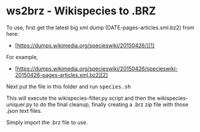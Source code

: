 # ws2brz - Wikispecies to .BRZ

To use, first get the latest big xml dump (DATE-pages-articles.xml.bz2) from here:

- [https://dumps.wikimedia.org/specieswiki/20150426/][1]

For example,

- [https://dumps.wikimedia.org/specieswiki/20150426/specieswiki-20150426-pages-articles.xml.bz2][2]

Next put the file in this folder and run <tt>species.sh</tt>

This will execute the wikispecies-filter.py script and then the wikispecies-uniquer.py
to do the final cleanup, finally creating a .brz zip file with those .json text files.

Simply import the .brz file to use.


  [1]: https://dumps.wikimedia.org/specieswiki/20150426/
  [2]: https://dumps.wikimedia.org/specieswiki/20150426/specieswiki-20150426-pages-articles.xml.bz2
  
